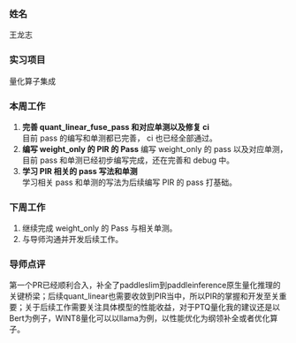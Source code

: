### 姓名
王龙志

### 实习项目
量化算子集成

### 本周工作

1. **完善 quant_linear_fuse_pass 和对应单测以及修复 ci**<br>
目前 pass 的编写和单测都已完善， ci 也已经全部通过。
2. **编写 weight_only 的 PIR 的 Pass**
编写 weight_only 的 pass 以及对应单测，目前 pass 和单测已经初步编写完成，还在完善和 debug 中。
3. **学习 PIR 相关的 pass 写法和单测**<br>
学习相关 pass 和单测的写法为后续编写 PIR 的 pass 打基础。

### 下周工作
1. 继续完成 weight_only 的 Pass 与相关单测。
2. 与导师沟通并开发后续工作。

### 导师点评

第一个PR已经顺利合入，补全了paddleslim到paddleinference原生量化推理的关键桥梁；后续quant_linear也需要收敛到PIR当中，所以PIR的掌握和开发至关重要；关于后续工作需要关注具体模型的性能收益，对于PTQ量化我的建议还是以Bert为例子，WINT8量化可以以llama为例，以性能优化为纲领补全或者优化算子。

